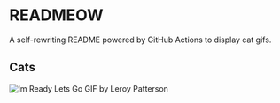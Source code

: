 # READMEOW

A self-rewriting README powered by GitHub Actions to display cat gifs.

## Cats

![Im Ready Lets Go GIF by Leroy Patterson](https://media3.giphy.com/media/CjmvTCZf2U3p09Cn0h/200.gif?cid=9acd02datsveyhrbblt256odpnvfb0rljw4e1tscdlfwpg3k&ep=v1_gifs_search&rid=200.gif&ct=g)
